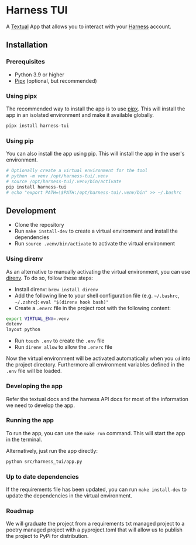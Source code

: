 # Harness TUI

A [Textual](https://https://textual.textualize.io/) App that allows you to interact with your [Harness](https://harness.io/) account.

## Installation

### Prerequisites

- Python 3.9 or higher
- [Pipx](https://pipxproject.github.io/pipx/) (optional, but recommended)


### Using pipx

The recommended way to install the app is to use [pipx](https://pipxproject.github.io/pipx/). This will install the app in an isolated environment and make it available globally.

```bash
pipx install harness-tui
```

### Using pip

You can also install the app using pip. This will install the app in the user's environment.

```bash
# Optionally create a virtual environment for the tool
# python -m venv /opt/harness-tui/.venv
# source /opt/harness-tui/.venv/bin/activate
pip install harness-tui
# echo "export PATH=\$PATH:/opt/harness-tui/.venv/bin" >> ~/.bashrc
```

## Development

- Clone the repository
- Run `make install-dev` to create a virtual environment and install the dependencies
- Run `source .venv/bin/activate` to activate the virtual environment

### Using direnv

As an alternative to manually activating the virtual environment, you can use [direnv](https://direnv.net/). To do so, follow these steps:

- Install direnv: `brew install direnv`
- Add the following line to your shell configuration file (e.g. `~/.bashrc`, `~/.zshrc`): `eval "$(direnv hook bash)"`
- Create a `.envrc` file in the project root with the following content:

```bash
export VIRTUAL_ENV=.venv
dotenv
layout python
```

- Run `touch .env` to create the `.env` file
- Run `direnv allow` to allow the `.envrc` file

Now the virtual environment will be activated automatically when you `cd` into the project directory. Furthermore all environment variables defined in the `.env` file will be loaded.


### Developing the app

Refer the textual docs and the harness API docs for most of the information we need to develop the app.

### Running the app

To run the app, you can use the `make run` command. This will start the app in the terminal.

Alternatively, just run the app directly:

```bash
python src/harness_tui/app.py
```


### Up to date dependencies

If the requirements file has been updated, you can run `make install-dev` to update the dependencies in the virtual environment.

### Roadmap

We will graduate the project from a requirements txt managed project to a poetry managed project with a pyproject.toml that will allow us to publish the project to PyPi for distribution.
